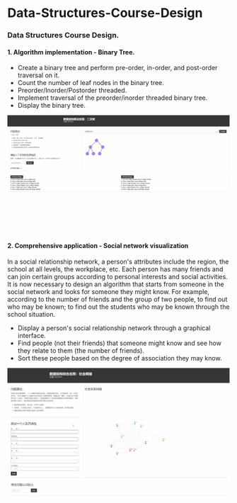# Data-Structures-Course-Design
### Data Structures Course Design.  
#### 1. Algorithm implementation - Binary Tree.
- Create a binary tree and perform pre-order, in-order, and post-order traversal on it.
- Count the number of leaf nodes in the binary tree.
- Preorder/Inorder/Postorder threaded.
- Implement traversal of the preorder/inorder threaded binary tree.
- Display the binary tree.

![image](https://github.com/HanNight/Data-Structures-Course-Design/blob/master/1651025_%E6%B1%AA%E6%B6%B5_%E8%AE%A1%E7%AE%97%E6%9C%BA%E6%8A%80%E6%9C%AF/%E8%BF%90%E8%A1%8C%E6%95%88%E6%9E%9C%E6%88%AA%E5%9B%BE%E7%AD%89/%E4%BA%8C%E5%8F%89%E6%A0%912.gif)

#### 2. Comprehensive application - Social network visualization
In a social relationship network, a person's attributes include the region, the school at all levels, the workplace, etc. Each person has many friends and can join certain groups according to personal interests and social activities. It is now necessary to design an algorithm that starts from someone in the social network and looks for someone they might know. For example, according to the number of friends and the group of two people, to find out who may be known; to find out the students who may be known through the school situation.
- Display a person's social relationship network through a graphical interface.
- Find people (not their friends) that someone might know and see how they relate to them (the number of friends).
- Sort these people based on the degree of association they may know.

![iamge](https://github.com/HanNight/Data-Structures-Course-Design/blob/master/1651025_%E6%B1%AA%E6%B6%B5_%E8%AE%A1%E7%AE%97%E6%9C%BA%E6%8A%80%E6%9C%AF/%E8%BF%90%E8%A1%8C%E6%95%88%E6%9E%9C%E6%88%AA%E5%9B%BE%E7%AD%89/%E7%A4%BE%E4%BC%9A%E7%BD%91%E7%BB%9C1.gif)
